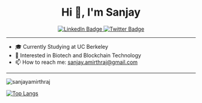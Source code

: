 
## <h1 align="center">Hi 👋, I'm Sanjay</h1>

<!--
**sanjayamirthraj/sanjayamirthraj** is a ✨ _special_ ✨ repository because its `README.md` (this file) appears on your GitHub profile.

Here are some ideas to get you started:

- 🔭 I’m currently working on ...
- 🌱 I’m currently learning ...
- 👯 I’m looking to collaborate on ...
- 🤔 I’m looking for help with ...
- 💬 Ask me about ...
- 📫 How to reach me: ...
- 😄 Pronouns: ...
- ⚡ Fun fact: ...
-->
<div id="badges" align="center">
  <a href="https://www.linkedin.com/in/sanjay-amirthraj/">
    <img src="https://img.shields.io/badge/LinkedIn-blue?style=for-the-badge&logo=linkedin&logoColor=white" alt="LinkedIn Badge"/>
  </a>
  <a href="https://x.com/sanjayamirthraj">
    <img src="https://img.shields.io/badge/Twitter-blue?style=for-the-badge&logo=twitter&logoColor=white" alt="Twitter Badge"/>
  </a>
</div>

---

- 🎓 Currently Studying at UC Berkeley
- 💭 Interested in Biotech and Blockchain Technology
- 📫 How to reach me: sanjay.amirthraj@gmail.com
  
---

<p align="left"> <img src="https://komarev.com/ghpvc/?username=sanjayamirthraj&label=Profile%20views&color=0e75b6&style=flat" alt="sanjayamirthraj" /> </p>

[![Top Langs](https://github-readme-stats.vercel.app/api/top-langs/?username=sanjayamirthraj&layout=compact&theme=vision-friendly-dark)](https://github.com/anuraghazra/github-readme-stats)

